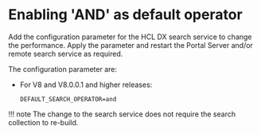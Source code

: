 # Enabling 'AND' as default operator

Add the configuration parameter for the HCL DX search service to change the performance. Apply the parameter and restart the Portal Server and/or remote search service as required.

The configuration parameter are:

- For V8 and V8.0.0.1 and higher releases:

    `DEFAULT_SEARCH_OPERATOR=and`

!!! note
    The change to the search service does not require the search collection to re-build. 